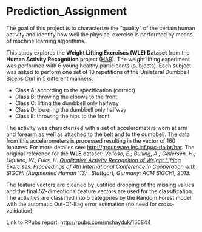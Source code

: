 # Prediction_Assignment

The goal of this project is to characterize the "quality" of the certain human activity and identify how well the physical exercise is performed by means of machine learning algorithms. 

This study explores the **Weight Lifting Exercises (WLE) Dataset** from the **Human Activity Recognition** project ([HAR](http://groupware.les.inf.puc-rio.br/har)). The weight lifting experiment was performed with 6 young healthy participants (subjects).  Each subject was asked to perform one set of 10 repetitions of the Unilateral Dumbbell Biceps Curl in 5
different manners: 
  
  * Class A: according to the specification (correct)
  * Class B: throwing the elbows to the front
  * Class C: lifting the dumbbell only halfway
  * Class D: lowering the dumbbell only halfway
  * Class E: throwing the hips to the front

The activity was characterized with a set of accelerometers worn at arm and forearm as well as attached to the belt and to the dumbbell. The data from this accelerometers is processed resulting in the  vector of 160 features.
For more detailes see: <http://groupware.les.inf.puc-rio.br/har>. The original reference for the **WLE** dataset: *Velloso, E.; Bulling, A.; Gellersen, H.; Ugulino, W.; Fuks, H. [Qualitative Activity Recognition of Weight Lifting Exercises](http://groupware.les.inf.puc-rio.br/work.jsf?p1=11201). Proceedings of 4th International Conference in Cooperation with SIGCHI (Augmented Human '13) . Stuttgart, Germany: ACM SIGCHI, 2013.*

The feature vectors are cleaned by justified dropping of the missing values and the final 52-dimentional feature vectors are used for the classification. The activities are classified into 5 categories by the Random Forest model with the automatic Out-Of-Bag error estimation (no need for cross-validation).

Link to RPubs report: <http://rpubs.com/mshayduk/156844>
